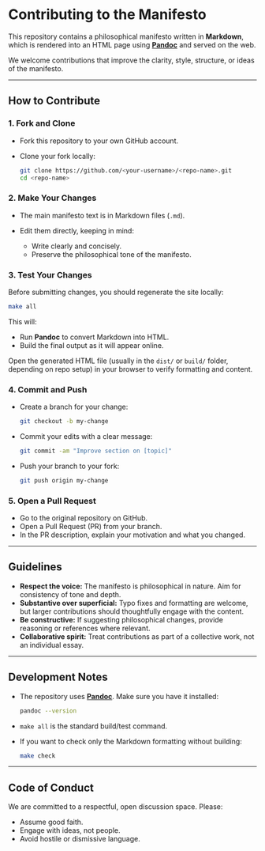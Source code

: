 # Contributing to the Manifesto

This repository contains a philosophical manifesto written in **Markdown**, which is rendered into an HTML page using **[Pandoc](https://pandoc.org/)** and served on the web.

We welcome contributions that improve the clarity, style, structure, or ideas of the manifesto.

---

## How to Contribute

### 1. Fork and Clone

* Fork this repository to your own GitHub account.
* Clone your fork locally:

  ```sh
  git clone https://github.com/<your-username>/<repo-name>.git
  cd <repo-name>
  ```

### 2. Make Your Changes

* The main manifesto text is in Markdown files (`.md`).
* Edit them directly, keeping in mind:

  * Write clearly and concisely.
  * Preserve the philosophical tone of the manifesto.

### 3. Test Your Changes

Before submitting changes, you should regenerate the site locally:

```sh
make all
```

This will:

* Run **Pandoc** to convert Markdown into HTML.
* Build the final output as it will appear online.

Open the generated HTML file (usually in the `dist/` or `build/` folder, depending on repo setup) in your browser to verify formatting and content.

### 4. Commit and Push

* Create a branch for your change:

  ```sh
  git checkout -b my-change
  ```
* Commit your edits with a clear message:

  ```sh
  git commit -am "Improve section on [topic]"
  ```
* Push your branch to your fork:

  ```sh
  git push origin my-change
  ```

### 5. Open a Pull Request

* Go to the original repository on GitHub.
* Open a Pull Request (PR) from your branch.
* In the PR description, explain your motivation and what you changed.

---

## Guidelines

* **Respect the voice:** The manifesto is philosophical in nature. Aim for consistency of tone and depth.
* **Substantive over superficial:** Typo fixes and formatting are welcome, but larger contributions should thoughtfully engage with the content.
* **Be constructive:** If suggesting philosophical changes, provide reasoning or references where relevant.
* **Collaborative spirit:** Treat contributions as part of a collective work, not an individual essay.

---

## Development Notes

* The repository uses **[Pandoc](https://pandoc.org/)**. Make sure you have it installed:

  ```sh
  pandoc --version
  ```
* `make all` is the standard build/test command.
* If you want to check only the Markdown formatting without building:

  ```sh
  make check
  ```

---

## Code of Conduct

We are committed to a respectful, open discussion space.
Please:

* Assume good faith.
* Engage with ideas, not people.
* Avoid hostile or dismissive language.
